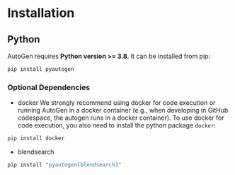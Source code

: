 # Installation

## Python

AutoGen requires **Python version >= 3.8**. It can be installed from pip:

```bash
pip install pyautogen
```
<!--
or conda:
```
conda install pyautogen -c conda-forge
``` -->

### Optional Dependencies
* docker
We strongly recommend using docker for code execution or running AutoGen in a docker container (e.g., when developing in GitHub codespace, the autogen runs in a docker container). To use docker for code execution, you also need to install the python package `docker`:
```bash
pip install docker
```

* blendsearch
```bash
pip install "pyautogen[blendsearch]"
```
